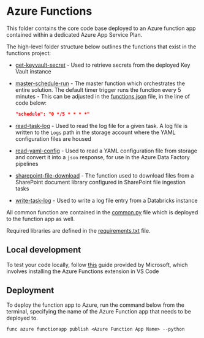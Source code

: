 # Azure Functions

This folder contains the core code base deployed to an Azure function app contained within a dedicated Azure App Service Plan.

The high-level folder structure below outlines the functions that exist in the functions project:

- [get-keyvault-secret](functions/get-keyvault-secret/__init__.py) - Used to retrieve secrets from the deployed Key Vault instance
- [master-schedule-run](functions/master-schedule-run/__init__.py) - The master function which orchestrates the entire solution. The default timer trigger runs the function every 5 minutes - This can be adjusted in the [functions.json](functions/master-schedule-run/function.json) file, in the line of code below:
  
  ```json
  "schedule": "0 */5 * * * *"
  ```
- [read-task-log](functions/read-task-log/__init__.py) - Used to read the log file for a given task. A log file is written to the `Logs` path in the storage account where the YAML configuration files are housed
- [read-yaml-config](functions/read-yaml-config/__init__.py) - Used to read a YAML configuration file from storage and convert it into a `json` response, for use in the Azure Data Factory pipelines
- [sharepoint-file-download](functions/sharepoint-file-download/__init__.py) - The function used to download files from a SharePoint document library configured in SharePoint file ingestion tasks
- [write-task-log](functions/write-task-log/__init__.py) - Used to write a log file entry from a Databricks instance

All common function are contained in the [common.py](functions/common.py) file which is deployed to the function app as well.

Required libraries are defined in the [requirements.txt](functions/requirements.txt) file.

## Local development

To test your code locally, follow [this](https://learn.microsoft.com/en-us/azure/azure-functions/functions-develop-vs-code?tabs=csharp) guide provided by Microsoft, which involves installing the Azure Functions extension in VS Code

## Deployment

To deploy the function app to Azure, run the command below from the terminal, specifying the name of the Azure Function app that needs to be deployed to.

```
func azure functionapp publish <Azure Function App Name> --python
```
